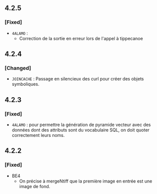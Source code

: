 ## 4.2.5

### [Fixed]

* `4ALAMO` : 
  * Correction de la sortie en erreur lors de l'appel à tippecanoe

## 4.2.4

### [Changed]

* `JOINCACHE` : Passage en silencieux des curl pour créer des objets symboliques.

## 4.2.3

### [Fixed]

* `4ALAMO` : pour permettre la génération de pyramide vecteur avec des données dont des attributs sont du vocabulaire SQL, on doit quoter correctement leurs noms.

## 4.2.2

### [Fixed]

* BE4
  * On précise à mergeNtiff que la première image en entrée est une image de fond.


<!-- 
### [Added]

### [Changed]

### [Deprecated]

### [Removed]

### [Fixed]

### [Security] 
-->
